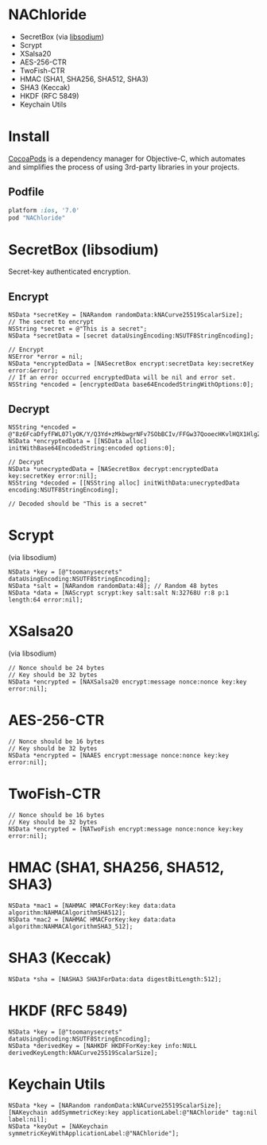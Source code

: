 NAChloride
===========

* SecretBox (via [libsodium](https://github.com/jedisct1/libsodium))
* Scrypt
* XSalsa20
* AES-256-CTR
* TwoFish-CTR
* HMAC (SHA1, SHA256, SHA512, SHA3)
* SHA3 (Keccak)
* HKDF (RFC 5849)
* Keychain Utils


# Install

[CocoaPods](http://cocoapods.org) is a dependency manager for Objective-C, which automates and simplifies the process of using 3rd-party libraries in your projects.

## Podfile

```ruby
platform :ios, '7.0'
pod "NAChloride"
```

# SecretBox (libsodium)

Secret-key authenticated encryption.

## Encrypt
```objc
NSData *secretKey = [NARandom randomData:kNACurve25519ScalarSize];
// The secret to encrypt
NSString *secret = @"This is a secret";
NSData *secretData = [secret dataUsingEncoding:NSUTF8StringEncoding];

// Encrypt
NSError *error = nil;
NSData *encryptedData = [NASecretBox encrypt:secretData key:secretKey error:&error];
// If an error occurred encryptedData will be nil and error set.
NSString *encoded = [encryptedData base64EncodedStringWithOptions:0];
```

## Decrypt
```objc
NSString *encoded = @"8z6FcaDfyfFWL07lyOK/Y/Q3Yd+zMkbwgrNFv7SObBCIv/FFGw37QooecHKvlHQX1HlgZRouqgE=";
NSData *encryptedData = [[NSData alloc] initWithBase64EncodedString:encoded options:0];

// Decrypt
NSData *unecryptedData = [NASecretBox decrypt:encryptedData key:secretKey error:nil];
NSString *decoded = [[NSString alloc] initWithData:unecryptedData encoding:NSUTF8StringEncoding];

// Decoded should be "This is a secret"
```

# Scrypt

(via libsodium)

```objc
NSData *key = [@"toomanysecrets" dataUsingEncoding:NSUTF8StringEncoding];
NSData *salt = [NARandom randomData:48]; // Random 48 bytes
NSData *data = [NAScrypt scrypt:key salt:salt N:32768U r:8 p:1 length:64 error:nil];
```

# XSalsa20

(via libsodium)

```objc
// Nonce should be 24 bytes
// Key should be 32 bytes
NSData *encrypted = [NAXSalsa20 encrypt:message nonce:nonce key:key error:nil];
```

# AES-256-CTR

```objc
// Nonce should be 16 bytes
// Key should be 32 bytes
NSData *encrypted = [NAAES encrypt:message nonce:nonce key:key error:nil];
```

# TwoFish-CTR

```objc
// Nonce should be 16 bytes
// Key should be 32 bytes
NSData *encrypted = [NATwoFish encrypt:message nonce:nonce key:key error:nil];
```

# HMAC (SHA1, SHA256, SHA512, SHA3)

```objc
NSData *mac1 = [NAHMAC HMACForKey:key data:data algorithm:NAHMACAlgorithmSHA512];
NSData *mac2 = [NAHMAC HMACForKey:key data:data algorithm:NAHMACAlgorithmSHA3_512];
```

# SHA3 (Keccak)

```objc
NSData *sha = [NASHA3 SHA3ForData:data digestBitLength:512];
```

# HKDF (RFC 5849)

```objc
NSData *key = [@"toomanysecrets" dataUsingEncoding:NSUTF8StringEncoding];
NSData *derivedKey = [NAHKDF HKDFForKey:key info:NULL derivedKeyLength:kNACurve25519ScalarSize];
```

# Keychain Utils

```objc
NSData *key = [NARandom randomData:kNACurve25519ScalarSize];
[NAKeychain addSymmetricKey:key applicationLabel:@"NAChloride" tag:nil label:nil];
NSData *keyOut = [NAKeychain symmetricKeyWithApplicationLabel:@"NAChloride"];
```
